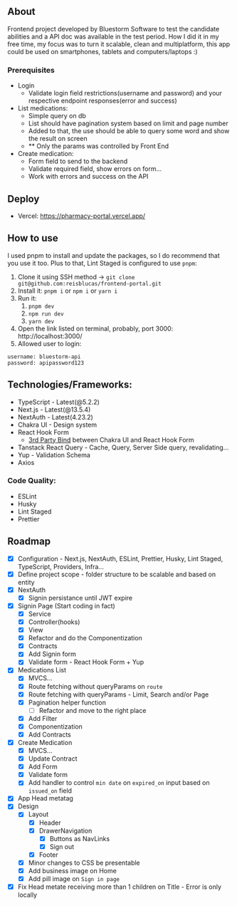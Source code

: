 ## About

Frontend project developed by Bluestorm Software to test the candidate abilities and a API doc was available in the test period. How I did it in my free time, my focus was to turn it scalable, clean and multiplatform, this app could be used on smartphones, tablets and computers/laptops :)

### Prerequisites

- Login
  - Validate login field restrictions(username and password) and your respective endpoint responses(error and success)
- List medications:
  - Simple query on db
  - List should have pagination system based on limit and page number
  - Added to that, the use should be able to query some word and show the result on screen
  - \*\* Only the params was controlled by Front End
- Create medication:
  - Form field to send to the backend
  - Validate required field, show errors on form...
  - Work with errors and success on the API

## Deploy

- Vercel: https://pharmacy-portal.vercel.app/

## How to use

I used pnpm to install and update the packages, so I do recommend that you use it too. Plus to that, Lint Staged is configured to use `pnpm`:

1. Clone it using SSH method -> `git clone git@github.com:reisblucas/frontend-portal.git`
2. Install it: `pnpm i` or `npm i` or `yarn i`
3. Run it:
   1. `pnpm dev`
   2. `npm run dev`
   3. `yarn dev`
4. Open the link listed on terminal, probably, port 3000: http://localhost:3000/
5. Allowed user to login:

```
username: bluestorm-api
password: apipassword123
```

## Technologies/Frameworks:

- TypeScript - Latest(@5.2.2)
- Next.js - Latest(@13.5.4)
- NextAuth - Latest(4.23.2)
- Chakra UI - Design system
- React Hook Form
  - [3rd Party Bind](https://react-hook-form.com/resources/3rd-party-bindings) between Chakra UI and React Hook Form
- Tanstack React Query - Cache, Query, Server Side query, revalidating...
- Yup - Validation Schema
- Axios

### Code Quality:

- ESLint
- Husky
- Lint Staged
- Prettier

## Roadmap

- [x] Configuration - Next.js, NextAuth, ESLint, Prettier, Husky, Lint Staged, TypeScript, Providers, Infra...
- [x] Define project scope - folder structure to be scalable and based on entity
- [x] NextAuth
  - [x] Signin persistance until JWT expire
- [x] Signin Page (Start coding in fact)
  - [x] Service
  - [x] Controller(hooks)
  - [x] View
  - [x] Refactor and do the Componentization
  - [x] Contracts
  - [x] Add Signin form
  - [x] Validate form - React Hook Form + Yup
- [x] Medications List
  - [x] MVCS...
  - [x] Route fetching without queryParams on `route`
  - [x] Route fetching with queryParams - Limit, Search and/or Page
  - [x] Pagination helper function
    - [ ] Refactor and move to the right place
  - [x] Add Filter
  - [x] Componentization
  - [x] Add Contracts
- [x] Create Medication
  - [x] MVCS...
  - [x] Update Contract
  - [x] Add Form
  - [x] Validate form
  - [x] Add handler to control `min date` on `expired_on` input based on `issued_on` field
- [x] App Head metatag
- [x] Design
  - [x] Layout
    - [x] Header
    - [x] DrawerNavigation
      - [x] Buttons as NavLinks
      - [x] Sign out
    - [x] Footer
  - [x] Minor changes to CSS be presentable
  - [x] Add business image on Home
  - [x] Add pill image on `Sign in page`
- [x] Fix Head metate receiving more than 1 children on Title - Error is only locally

```

```
